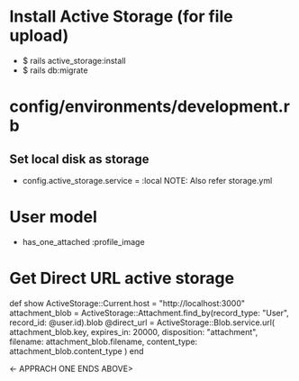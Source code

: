 # Install Active Storage (for file upload)

- $ rails active_storage:install
- $ rails db:migrate


# config/environments/development.rb

## Set local disk as storage
- config.active_storage.service  = :local
NOTE: Also refer storage.yml

# User model

- has_one_attached :profile_image


# Get Direct URL active storage
  def show
    ActiveStorage::Current.host = "http://localhost:3000"
    attachment_blob = ActiveStorage::Attachment.find_by(record_type: "User", record_id: @user.id).blob
    @direct_url = ActiveStorage::Blob.service.url(
        attachment_blob.key,
        expires_in: 20000,
        disposition: "attachment",
        filename: attachment_blob.filename,
        content_type: attachment_blob.content_type
    )
  end

<- APPRACH ONE ENDS ABOVE>








